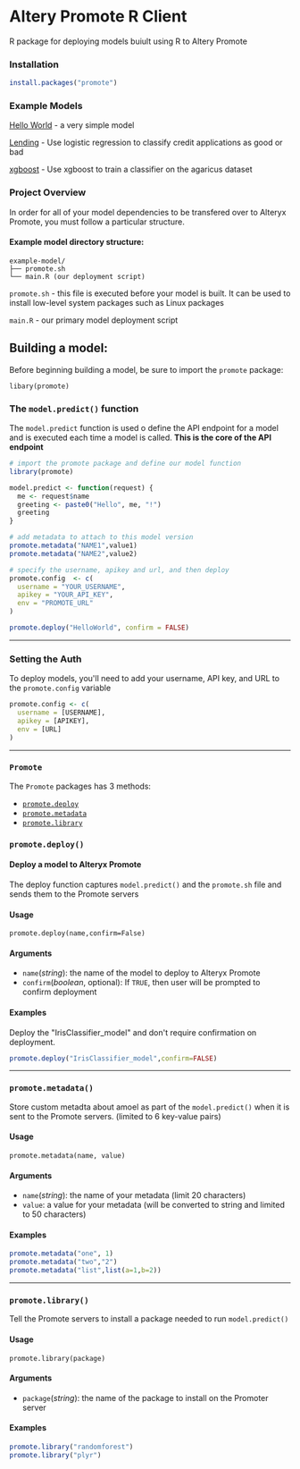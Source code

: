 # Altery Promote R Client
R package for deploying models buiult using R to Altery Promote

### Installation

```r
install.packages("promote")
```

### Example Models
[Hello World](examples/helloworld) - a very simple model

[Lending](examples/lending) - Use logistic regression to classify credit applications as good or bad

[xgboost](examples/xgboost) - Use xgboost to train a classifier on the agaricus dataset

### Project Overview

In order for all of your model dependencies to be transfered over to Alteryx Promote, you must follow a particular structure.

#### Example model directory structure:
```
example-model/
├── promote.sh
└── main.R (our deployment script)
```

`promote.sh` - this file is executed before your model is built. It can be used to install low-level system packages such as Linux packages

`main.R` - our primary model deployment script

## Building a model:

Before beginning building a model, be sure to import the `promote` package:

`libary(promote)`

### The `model.predict()` function

The `model.predict` function is used o define the API endpoint for a model and is executed each time a model is called. **This is the core of the API endpoint**

```r
# import the promote package and define our model function
library(promote)

model.predict <- function(request) {
  me <- request$name
  greeting <- paste0("Hello", me, "!")
  greeting
}

# add metadata to attach to this model version
promote.metadata("NAME1",value1)
promote.metadata("NAME2",value2)

# specify the username, apikey and url, and then deploy
promote.config  <- c(
  username = "YOUR_USERNAME",
  apikey = "YOUR_API_KEY",
  env = "PROMOTE_URL"
)

promote.deploy("HelloWorld", confirm = FALSE)
```

<hr>

### Setting the Auth

To deploy models, you'll need to add your username, API key, and URL to the `promote.config` variable
```r
promote.config <- c(
  username = [USERNAME],
  apikey = [APIKEY],
  env = [URL]
)
```
<hr>

### `Promote`

The `Promote` packages has 3 methods:
- [`promote.deploy`](#promotedeploy)
- [`promote.metadata`](#promotemetadata)
- [`promote.library`](#promotelibrary)

### `promote.deploy()`

#### Deploy a model to Alteryx Promote

The deploy function captures `model.predict()` and the `promote.sh` file and sends them to the Promote servers

#### Usage

`promote.deploy(name,confirm=False)`

#### Arguments
- `name`(_string_): the name of the model to deploy to Alteryx Promote
- `confirm`(_boolean_, optional): If `TRUE`, then user will be prompted to confirm deployment

#### Examples

Deploy the "IrisClassifier_model" and don't require confirmation on deployment.
```r
promote.deploy("IrisClassifier_model",confirm=FALSE)
```
<hr>

### `promote.metadata()`

Store custom metadta about amoel as part of the `model.predict()` when it is sent to the Promote servers. (limited to 6 key-value pairs)

#### Usage

`promote.metadata(name, value)`

#### Arguments
- `name`(_string_): the name of your metadata (limit 20 characters)
- `value`: a value for your metadata (will be converted to string and limited to 50 characters)

#### Examples

```r
promote.metadata("one", 1)
promote.metadata("two","2")
promote.metadata("list",list(a=1,b=2))
```
<hr>

### `promote.library()`

Tell the Promote servers to install a package needed to run `model.predict()`

#### Usage

`promote.library(package)`

#### Arguments

- `package`(_string_): the name of the package to install on the Promoter server

#### Examples

```r
promote.library("randomforest")
promote.library("plyr")
```
